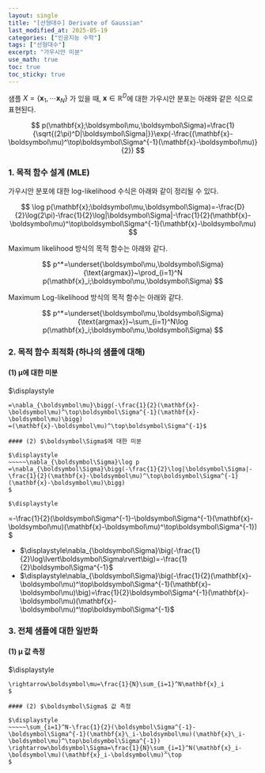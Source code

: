 ```yaml
---
layout: single
title: "[선형대수] Derivate of Gaussian"
last_modified_at: 2025-05-19
categories: ["인공지능 수학"]
tags: ["선형대수"]
excerpt: "가우시안 미분"
use_math: true
toc: true
toc_sticky: true
---
```


샘플 $X=\lbrace\mathbf{x}_1,\cdots\mathbf{x}_N\rbrace$ 가 있을 때, $\mathbf{x}\in\mathbb{R}^D$에 대한 가우시안 분포는 아래와 같은 식으로 표현된다.

$$
p(\mathbf{x};\boldsymbol\mu,\boldsymbol\Sigma)=\frac{1}{\sqrt{(2\pi)^D|\boldsymbol\Sigma|}}\exp(-\frac{(\mathbf{x}-\boldsymbol\mu)^\top\boldsymbol\Sigma^{-1}(\mathbf{x}-\boldsymbol\mu)}{2})
$$

### 1. 목적 함수 설계 (MLE)

가우시안 분포에 대한 log-likelihood 수식은 아래와 같이 정리될 수 있다.

$$
\log p(\mathbf{x};\boldsymbol\mu,\boldsymbol\Sigma)=-\frac{D}{2}\log(2\pi)-\frac{1}{2}\log|\boldsymbol\Sigma|-\frac{1}{2}(\mathbf{x}-\boldsymbol\mu)^\top\boldsymbol\Sigma^{-1}(\mathbf{x}-\boldsymbol\mu)
$$

Maximum likelihood 방식의 목적 함수는 아래와 같다.

$$
p^*=\underset{\boldsymbol\mu,\boldsymbol\Sigma}{\text{argmax}}~\prod_{i=1}^N p(\mathbf{x}_i;\boldsymbol\mu,\boldsymbol\Sigma)
$$

Maximum Log-likelihood 방식의 목적 함수는 아래와 같다.

$$
p^*=\underset{\boldsymbol\mu,\boldsymbol\Sigma}{\text{argmax}}~\sum_{i=1}^N\log p(\mathbf{x}_i;\boldsymbol\mu,\boldsymbol\Sigma)
$$

### 2. 목적 함수 최적화 (하나의 샘플에 대해)

#### (1) $\boldsymbol\mu$에 대한 미분

$\displaystyle
~~~~~\nabla_{\boldsymbol\mu}\log p
=\nabla_{\boldsymbol\mu}\bigg(-\frac{1}{2}(\mathbf{x}-\boldsymbol\mu)^\top\boldsymbol\Sigma^{-1}(\mathbf{x}-\boldsymbol\mu)\bigg)
=(\mathbf{x}-\boldsymbol\mu)^\top\boldsymbol\Sigma^{-1}$

#### (2) $\boldsymbol\Sigma$에 대한 미분

$\displaystyle
~~~~~\nabla_{\boldsymbol\Sigma}\log p
=\nabla_{\boldsymbol\Sigma}\bigg(-\frac{1}{2}\log|\boldsymbol\Sigma|-\frac{1}{2}(\mathbf{x}-\boldsymbol\mu)^\top\boldsymbol\Sigma^{-1}(\mathbf{x}-\boldsymbol\mu)\bigg)
$

$\displaystyle
~~~~~~~~~~~~~~~~~~~
=-\frac{1}{2}(\boldsymbol\Sigma^{-1}-\boldsymbol\Sigma^{-1}(\mathbf{x}-\boldsymbol\mu)(\mathbf{x}-\boldsymbol\mu)^\top\boldsymbol\Sigma^{-1})
$

- $\displaystyle\nabla_{\boldsymbol\Sigma}\big(-\frac{1}{2}\log\lvert\boldsymbol\Sigma\rvert\big)=-\frac{1}{2}\boldsymbol\Sigma^{-1}$
- $\displaystyle\nabla_{\boldsymbol\Sigma}\big(-\frac{1}{2}(\mathbf{x}-\boldsymbol\mu)^\top\boldsymbol\Sigma^{-1}(\mathbf{x}-\boldsymbol\mu)\big)=\frac{1}{2}\boldsymbol\Sigma^{-1}(\mathbf{x}-\boldsymbol\mu)(\mathbf{x}-\boldsymbol\mu)^\top\boldsymbol\Sigma^{-1}$

### 3. 전체 샘플에 대한 일반화

#### (1) $\boldsymbol\mu$ 값 측정

$\displaystyle
~~~~~\sum_{i=1}^N(\mathbf{x}\_i-\boldsymbol\mu)^\top\boldsymbol\Sigma^{-1}=\mathbf{0}
\rightarrow\boldsymbol\mu=\frac{1}{N}\sum_{i=1}^N\mathbf{x}_i
$

#### (2) $\boldsymbol\Sigma$ 값 측정

$\displaystyle
~~~~~\sum_{i=1}^N-\frac{1}{2}(\boldsymbol\Sigma^{-1}-\boldsymbol\Sigma^{-1}(\mathbf{x}\_i-\boldsymbol\mu)(\mathbf{x}\_i-\boldsymbol\mu)^\top\boldsymbol\Sigma^{-1})
\rightarrow\boldsymbol\Sigma=\frac{1}{N}\sum_{i=1}^N(\mathbf{x}_i-\boldsymbol\mu)(\mathbf{x}_i-\boldsymbol\mu)^\top
$
